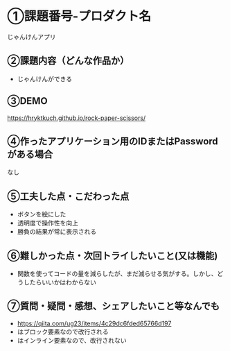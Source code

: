 # ①課題番号-プロダクト名

じゃんけんアプリ

## ②課題内容（どんな作品か）

- じゃんけんができる

## ③DEMO

https://hryktkuch.github.io/rock-paper-scissors/

## ④作ったアプリケーション用のIDまたはPasswordがある場合

なし

## ⑤工夫した点・こだわった点

- ボタンを絵にした
- 透明度で操作性を向上
- 勝負の結果が常に表示される

## ⑥難しかった点・次回トライしたいこと(又は機能)

- 関数を使ってコードの量を減らしたが、まだ減らせる気がする。しかし、どうしたらいいかはわからない

## ⑦質問・疑問・感想、シェアしたいこと等なんでも

- https://qiita.com/ug23/items/4c29dc6fded65766d197
- <DIV>はブロック要素なので改行される</DIV>
- <SPAN>はインライン要素なので、改行されない</SPAN>
